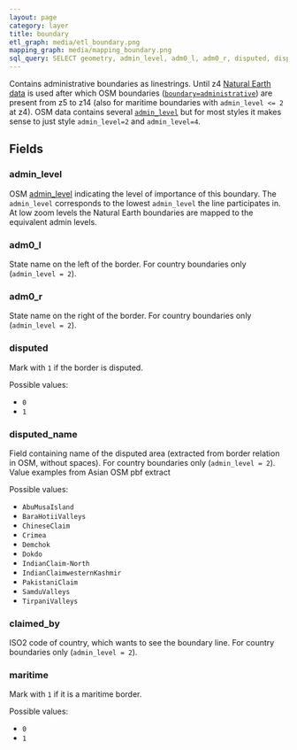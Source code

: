 ```yaml
---
layout: page
category: layer
title: boundary
etl_graph: media/etl_boundary.png
mapping_graph: media/mapping_boundary.png
sql_query: SELECT geometry, admin_level, adm0_l, adm0_r, disputed, disputed_name, claimed_by, maritime FROM layer_boundary(ST_SetSRID('BOX3D(-20037508.34 -20037508.34, 20037508.34 20037508.34)'::box3d, 3857), 14)
---
```

Contains administrative boundaries as linestrings.
Until z4 [Natural Earth data](http://www.naturalearthdata.com/downloads/) is used after which
OSM boundaries ([`boundary=administrative`](http://wiki.openstreetmap.org/wiki/Tag:boundary%3Dadministrative))
are present from z5 to z14 (also for maritime boundaries with `admin_level <= 2` at z4).
OSM data contains several [`admin_level`](http://wiki.openstreetmap.org/wiki/Tag:boundary%3Dadministrative#admin_level)
but for most styles it makes sense to just style `admin_level=2` and `admin_level=4`.

## Fields

### admin_level

OSM [admin_level](http://wiki.openstreetmap.org/wiki/Tag:boundary%3Dadministrative#admin_level)
indicating the level of importance of this boundary.
The `admin_level` corresponds to the lowest `admin_level`
the line participates in.
At low zoom levels the Natural Earth boundaries are mapped to the equivalent admin levels.

### adm0_l

State name on the left of the border. For country boundaries only (`admin_level = 2`).

### adm0_r

State name on the right of the border. For country boundaries only (`admin_level = 2`).

### disputed

Mark with `1` if the border is disputed.

Possible values:

- `0`
- `1`


### disputed_name

Field containing name of the disputed area (extracted from border relation in OSM, without spaces).
For country boundaries only (`admin_level = 2`).
Value examples from Asian OSM pbf extract

Possible values:

- `AbuMusaIsland`
- `BaraHotiiValleys`
- `ChineseClaim`
- `Crimea`
- `Demchok`
- `Dokdo`
- `IndianClaim-North`
- `IndianClaimwesternKashmir`
- `PakistaniClaim`
- `SamduValleys`
- `TirpaniValleys`


### claimed_by

ISO2 code of country, which wants to see the boundary line.
For country boundaries only (`admin_level = 2`).

### maritime

Mark with `1` if it is a maritime border.

Possible values:

- `0`
- `1`






